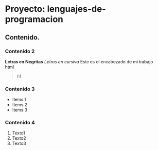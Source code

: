 # Proyecto: lenguajes-de-programacion
## Contenido.
### Contenido 2
**Letras en Negritas**
*Letras en cursiva*
Este es el encabezado de mi trabajo html
>h1
### Contenido 3
* Items 1
* Items 2
* Items 3
### Contenido 4
1. Texto1
2. Texto2
3. Texto3
